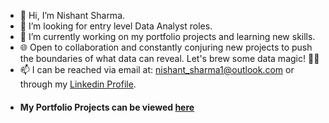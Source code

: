 - 👋 Hi, I’m Nishant Sharma.
- 👀 I’m looking for entry level Data Analyst roles.
- 🌱 I’m currently working on my portfolio projects and learning new skills.
- 🌐 Open to collaboration and constantly conjuring new projects to push the boundaries of what data can reveal. Let's brew some data magic! 🚀✨
- 📫 I can be reached via email at: nishant_sharma1@outlook.com or through my [Linkedin Profile](https://www.linkedin.com/in/nishant-sharma-15026ba8/).
- #### My Portfolio Projects can be viewed [here](https://github.com/nishantrandev/PortfolioProjects)

<!---
nishantrandev/nishantrandev is a ✨ special ✨ repository because its `README.md` (this file) appears on your GitHub profile.
You can click the Preview link to take a look at your changes.
--->
